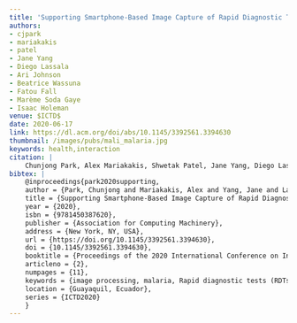```yaml
---
title: 'Supporting Smartphone-Based Image Capture of Rapid Diagnostic Tests in Low-Resource Settings'
authors: 
- cjpark
- mariakakis
- patel
- Jane Yang
- Diego Lassala
- Ari Johnson
- Beatrice Wassuna
- Fatou Fall
- Marème Soda Gaye
- Isaac Holeman
venue: $ICTD$
date: 2020-06-17
link: https://dl.acm.org/doi/abs/10.1145/3392561.3394630
thumbnail: /images/pubs/mali_malaria.jpg
keywords: health,interaction
citation: |
    Chunjong Park, Alex Mariakakis, Shwetak Patel, Jane Yang, Diego Lassala, Ari Johnson, Beatrice Wassuna, Fatou Fall, Marème Soda Gaye, Isaac Holeman. Supporting Smartphone-Based Image Capture of Rapid Diagnostic Tests in Low-Resource Settings. To appear in Proceedings of the 2020 International Conference on Information and Communication Technologies and Development. Association for Computing Machinery, New York, NY, USA, vol. 14. 2020.
bibtex: |
    @inproceedings{park2020supporting,
    author = {Park, Chunjong and Mariakakis, Alex and Yang, Jane and Lassala, Diego and Djiguiba, Yasamba and Keita, Youssouf and Diarra, Hawa and Wasunna, Beatrice and Fall, Fatou and Gaye, Mar\`{e}me Soda and Ndiaye, Bara and Johnson, Ari and Holeman, Isaac and Patel, Shwetak},
    title = {Supporting Smartphone-Based Image Capture of Rapid Diagnostic Tests in Low-Resource Settings},
    year = {2020},
    isbn = {9781450387620},
    publisher = {Association for Computing Machinery},
    address = {New York, NY, USA},
    url = {https://doi.org/10.1145/3392561.3394630},
    doi = {10.1145/3392561.3394630},
    booktitle = {Proceedings of the 2020 International Conference on Information and Communication Technologies and Development},
    articleno = {2},
    numpages = {11},
    keywords = {image processing, malaria, Rapid diagnostic tests (RDTs), image quality control, mobile health},
    location = {Guayaquil, Ecuador},
    series = {ICTD2020}
    }
---
```

